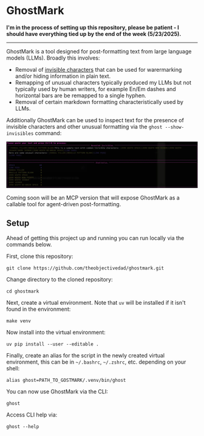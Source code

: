 # GhostMark

**I'm in the process of setting up this repository, please be patient - I should have everything tied up by the end of the week (5/23/2025).**

---

GhostMark is a tool designed for post-formatting text from large language models (LLMs). Broadly this involves:

* Removal of [invisible characters](https://invisible-characters.com/) that can be used for warermarking and/or hiding information in plain text.
* Remapping of unusual characters typically produced my LLMs but not typically used by human writers, for example En/Em dashes and horizontal bars are be remapped to a single hyphen.
* Removal of certain markdown formatting characteristically used by LLMs.

Additionally GhostMark can be used to inspect text for the presence of invisible characters and other unusual formatting via the ``ghost --show-invisibles`` command:

![GhostMark text analysis sample](images/ghostmark_dump.webp)

Coming soon will be an MCP version that will expose GhostMark as a callable tool for agent-driven post-formatting.

## Setup

Ahead of getting this project up and running you can run locally via the commands below.

First, clone this repository:

```shell
git clone https://github.com/theobjectivedad/ghostmark.git
```

Change directory to the cloned repository:

```shell
cd ghostmark
```

Next, create a virtual environment. Note that ``uv`` will be installed if it isn't found in the environment:

```shell
make venv
```

Now install into the virtual environment:

```shell
uv pip install --user --editable .
```

Finally, create an alias for the script in the newly created virtual environment, this can be in ``~/.bashrc``, ``~/.zshrc``, etc. depending on your shell:

```shell
alias ghost=PATH_TO_GOSTMARK/.venv/bin/ghost
```

You can now use GhostMark via the CLI:

```shell
ghost 
```

Access CLI help via:

```shell
ghost --help
```
